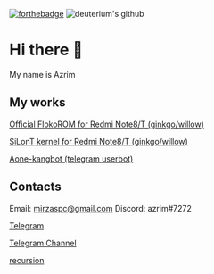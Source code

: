 [![forthebadge](https://forthebadge.com/images/badges/powered-by-electricity.svg)](https://forthebadge.com)
![deuterium's github](https://github-readme-stats.vercel.app/api?username=azrim&show_icons=true&hide_border=true)

# Hi there 👋

My name is Azrim

## My works
[Official FlokoROM for Redmi Note8/T (ginkgo/willow)](https://github.com/azrim/device_xiaomi_ginko.git)

[SiLonT kernel for Redmi Note8/T (ginkgo/willow)](https://github.com/azrim/kernel_xiaomi_ginkgo.git)

[Aone-kangbot (telegram userbot)](https://github.com/aone-id/aone-kangbot.git)

## Contacts
Email: mirzaspc@gmail.com
Discord: azrim#7272

[Telegram](https://t.me/azrim89)

[Telegram Channel](https://t.me/azrimkang)

[recursion](https://github.com/azrim/)
